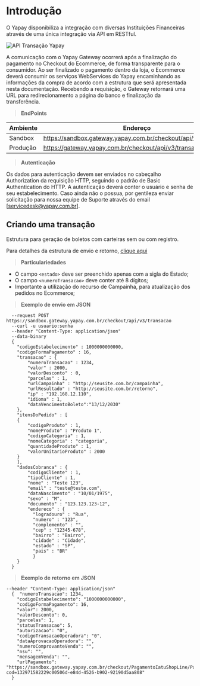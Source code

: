 # Introdução

O Yapay disponibiliza a integração com diversas Instituições Financeiras através de uma única integração via API em RESTful.

![API Transação Yapay](/images/transacao_tef.png "API Yapay")

A comunicação com o Yapay Gateway ocorrerá após a finalização do pagamento no Checkout do Ecommerce, de forma transparente para o consumidor. Ao ser finalizado o pagamento dentro da loja, o Ecommerce deverá consumir os serviços WebServices do Yapay encaminhando as informações da compra de acordo com a estrutura que será apresentada nesta documentação.
Recebendo a requisição, o Gateway retornará uma URL para redirecionamento a página do banco e finalização da transferência.

> **EndPoints**

Ambiente | Endereço
-------- | ---------
Sandbox  | https://sandbox.gateway.yapay.com.br/checkout/api/v3/transacao
Produção | https://gateway.yapay.com.br/checkout/api/v3/transacao

> **Autenticação**

Os dados para autenticação devem ser enviados no cabeçalho Authorization da requisição HTTP, seguindo o padrão de Basic Authentication do HTTP. A autenticação deverá conter o usuário e senha de seu estabelecimento. Caso ainda não o possua, por gentileza enviar solicitação para nossa equipe de Suporte através do email [servicedesk@yapay.com.br].

## Criando uma transação

Estrutura para geração de boletos com carteiras sem ou com registro.

Para detalhes da estrutura de envio e retorno, [clique aqui](tabela-transferencia.md)

> **Particulariedades**

* O campo `<estado>` deve ser preenchido apenas com a sigla do Estado;
* O campo `<numeroTransacao>` deve conter até 8 dígitos;
* Importante a utilização do recurso de Campainha, para atualização dos pedidos no Ecommerce;

> **Exemplo de envio em JSON**

```curl
  --request POST https://sandbox.gateway.yapay.com.br/checkout/api/v3/transacao
  --curl -u usuario:senha 
  --header "Content-Type: application/json"
  --data-binary
  {
    "codigoEstabelecimento" : 1000000000000,
    "codigoFormaPagamento" : 16,
    "transacao" : {
        "numeroTransacao" : 1234,
        "valor" : 2000,
        "valorDesconto" : 0,
        "parcelas" : 1,
        "urlCampainha" : "http://seusite.com.br/campainha",
        "urlResultado" : "http://seusite.com.br/retorno",
        "ip" : "192.168.12.110",
        "idioma" : 1,
        "dataVencimentoBoleto":"13/12/2030"
    },
    "itensDoPedido" : [
    {
        "codigoProduto" : 1,
        "nomeProduto" : "Produto 1",
        "codigoCategoria" : 1,
        "nomeCategoria" : "categoria",
        "quantidadeProduto" : 1,
        "valorUnitarioProduto" : 2000
    }
    ],
    "dadosCobranca" : {
        "codigoCliente" : 1,
        "tipoCliente" : 1,
        "nome" : "Teste 123",
        "email" : "teste@teste.com",
        "dataNascimento" : "10/01/1975",
        "sexo" : "M",
        "documento" : "123.123.123-12",
        "endereco" : {
          "logradouro" : "Rua",
          "numero" : "123",
          "complemento" : "",
          "cep" : "12345-678",
          "bairro" : "Bairro",
          "cidade" : "Cidade",
          "estado" : "SP",
          "pais" : "BR"
          }
    }
  }
```

> **Exemplo de retorno em JSON**

```curl
--header "Content-Type: application/json"
  {  "numeroTransacao": 1234,
    "codigoEstabelecimento": "1000000000000",
    "codigoFormaPagamento": 16,
    "valor": 2000, 
    "valorDesconto": 0, 
    "parcelas": 1, 
    "statusTransacao": 5,
    "autorizacao": "0",
    "codigoTransacaoOperadora": "0",
    "dataAprovacaoOperadora": "", 
    "numeroComprovanteVenda": "", 
    "nsu": "",
    "mensagemVenda": "",
    "urlPagamento": "https://sandbox.gateway.yapay.com.br/checkout/PagamentoIatuShopLine/PagamentoItauShopLine.do?cod=132971582229c00506d-e84d-4526-b902-92190d5aa808"
  }
```
